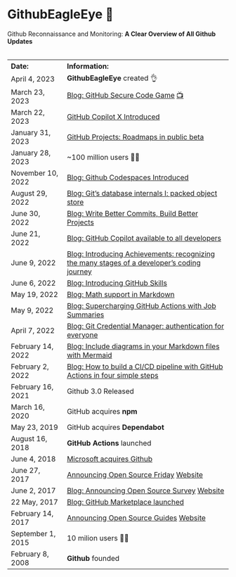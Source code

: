 # GithubEagleEye 🦅
Github Reconnaissance and Monitoring: <strong>A Clear Overview of All Github Updates</strong>
<br>
<br>
<table>
  <tbody>
    <tr>
      <th align="Left">Date:</th>
      <th align="Left">Information:</th>
    </tr>
    <tr>
      <td>April 4, 2023</td>
      <td><strong>GithubEagleEye</strong> created 👌</td>
    </tr>
    <tr>
      <td>March 23, 2023</td>
      <td>
        <a href="https://github.blog/2023-03-23-build-a-secure-code-mindset-with-the-github-secure-code-game/">Blog: GitHub Secure Code Game</a> 
        <a href="https://www.linkedin.com/posts/github_did-you-play-the-secure-code-game-yet-activity-7047615426461118465-Kl6_">📺</a>
      </td>
    </tr>
    <tr>
      <td>March 22, 2023</td>
      <td><a href="https://github.com/features/preview/copilot-x">GitHub Copilot X Introduced</a></td>
    </tr>
    <tr>
      <td>January 31, 2023</td>
      <td><a href="https://github.blog/changelog/2023-01-31-roadmap-in-projects-public-beta/">GitHub Projects: Roadmaps in public beta</a></td>
    </tr>
    <tr>
      <td>January 28, 2023</td>
      <td>~100 million users 🧑‍💻</td>
    </tr>
    <tr>
      <td>November 10, 2022</td>
      <td><a href="https://github.blog/2022-11-10-whats-new-with-codespaces-from-github-universe-2022/">Blog: Github Codespaces Introduced</a></td>
    </tr>
    <tr>
      <td>August 29, 2022 </td>
      <td><a href="https://github.blog/2022-08-29-gits-database-internals-i-packed-object-store/">Blog: Git’s database internals I: packed object store</a></td>
    </tr>
    <tr>
      <td>June 30, 2022 </td>
      <td><a href="https://github.blog/2022-06-30-write-better-commits-build-better-projects/">Blog: Write Better Commits, Build Better Projects</a></td>
    </tr>
    <tr>
      <td>June 21, 2022</td>
      <td><a href="https://github.blog/2022-06-21-github-copilot-is-generally-available-to-all-developers/">Blog: GitHub Copilot available to all developers</a></td>
    </tr>
    <tr>
      <td>June 9, 2022</td>
      <td><a href="https://github.blog/2022-06-09-introducing-achievements-recognizing-the-many-stages-of-a-developers-coding-journey/">Blog: Introducing Achievements: recognizing the many stages of a developer’s coding journey</a></td>
    </tr>
    <tr>
      <td>June 6, 2022</td>
      <td><a href="https://github.blog/2022-06-06-introducing-github-skills/">Blog: Introducing GitHub Skills</a></td>
    </tr>
    <tr>
      <td>May 19, 2022</td>
      <td><a href="https://github.blog/2022-05-19-math-support-in-markdown/">Blog: Math support in Markdown</a></td>
    </tr>
    <tr>
      <td>May 9, 2022</td>
      <td><a href="https://github.blog/2022-05-09-supercharging-github-actions-with-job-summaries/">Blog: Supercharging GitHub Actions with Job Summaries</a></td>
    </tr>
    <tr>
      <td>April 7, 2022</td>
      <td><a href="https://github.blog/2022-04-07-git-credential-manager-authentication-for-everyone/">Blog: Git Credential Manager: authentication for everyone</a></td>
    </tr>
    <tr>
      <td>February 14, 2022</td>
      <td><a href="https://github.blog/2022-02-14-include-diagrams-markdown-files-mermaid/">Blog: Include diagrams in your Markdown files with Mermaid</a></td>
    </tr>
    <tr>
      <td>February 2, 2022</td>
      <td><a href="https://github.blog/2022-02-02-build-ci-cd-pipeline-github-actions-four-steps/">Blog: How to build a CI/CD pipeline with GitHub Actions in four simple steps</a></td>
    </tr>
    <tr>
      <td>February 16, 2021</td>
      <td>Github 3.0 Released</td>
    </tr>
    <tr>
      <td>March 16, 2020</td>
      <td>GitHub acquires <strong>npm</strong></td>
    </tr>
    <tr>
      <td>May 23, 2019</td>
      <td>GitHub acquires <strong>Dependabot</strong></td>
    </tr>
    <tr>
      <td>August 16, 2018</td>
      <td><strong>GitHub Actions</strong> launched</td>
    </tr>
    <tr>
      <td>June 4, 2018</td>
      <td><a href="https://news.microsoft.com/2018/06/04/microsoft-to-acquire-github-for-7-5-billion/">Microsoft acquires Github</a></td>
    </tr>
    <tr>
      <td>June 27, 2017</td>
      <td><a href="https://github.blog/2017-06-27-contribute-on-open-source-friday/">Announcing Open Source Friday</a> <a href="https://opensourcefriday.com/">Website</a</td>
    </tr>
    <tr>
        <td>June 2, 2017</td>
        <td><a href="https://github.blog/2017-06-02-announcing-an-open-data-set-on-the-open-source-community/">Blog: Announcing Open Source Survey</a> <a href="https://opensourcesurvey.org/2017/">Website</a></td>
    </tr>    
    <tr>
      <td>22 May, 2017</td>
      <td><a href="https://github.blog/2017-05-22-introducing-github-marketplace-and-more-tools-to-customize-your-workflow/">Blog: GitHub Marketplace launched</a></td>
    </tr>
    <tr>
        <td>February 14, 2017</td>
        <td><a href="https://github.blog/2017-02-14-announcing-open-source-guides/">Announcing Open Source Guides</a> <a href="https://opensource.guide/">Website</a></td>
    </tr>
    <tr>
      <td>September 1, 2015</td>
      <td>10 milion users 🧑‍💻</td>
    </tr>
    <tr>
      <td>February 8, 2008</td>
      <td><strong>Github</strong> founded</td>
    </tr>
  </tbody>
</table>
